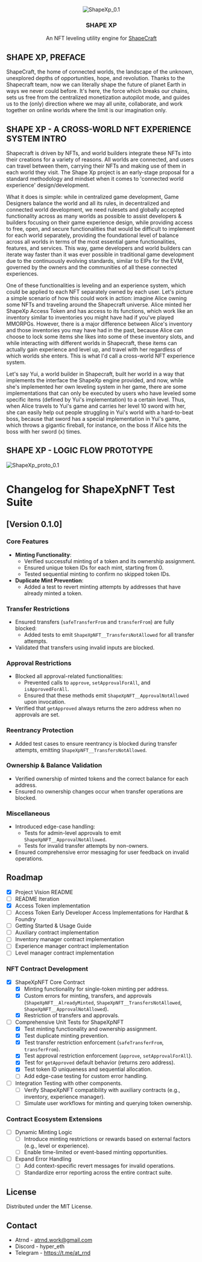 <a id="readme-top"></a>
<!-- PROJECT SHIELDS -->
[foundry-shield]: https://img.shields.io/badge/Foundry-FF4F00?style=for-the-badge&logo=foundry&logoColor=white
[foundry-url]: https://getfoundry.sh/

[solidity-shield]: https://img.shields.io/badge/Solidity-363636?style=for-the-badge&logo=solidity&logoColor=white
[solidity-url]: https://soliditylang.org/

[license-shield]: https://img.shields.io/badge/License-MIT-green?style=for-the-badge
[license-url]: https://opensource.org/licenses/MIT

<!-- PROJECT LOGO -->
<br />
<div align="center">

  ![ShapeXp_0.1](https://github.com/ATrnd/ShapeXp/blob/main/img/ShapeXp_0.1.jpg)
  <h3 align="center">SHAPE XP</h3>
  <p align="center">
    An NFT leveling utility engine for <a href="https://shape.network/shapecraft">ShapeCraft</a>
  </p>

</div>

<!-- SHAPE XP, PREFACE -->
## SHAPE XP, PREFACE

ShapeCraft, the home of connected worlds, the landscape of the unknown, unexplored depths of opportunities, hope, and revolution.
Thanks to the Shapecraft team, now we can literally shape the future of planet Earth in ways we never could before.
It's here, the force which breaks our chains, sets us free from the centralized monetization autopilot mode, and guides us to the
(only) direction where we may all unite, collaborate, and work together on online worlds where the limit is our imagination only.

<!-- SHAPE XP - AN NFT LEVELING UTILITY ENGINE FOR SHAPECRAFT -->
## SHAPE XP - A CROSS-WORLD NFT EXPERIENCE SYSTEM INTRO

Shapecraft is driven by NFTs, and world builders integrate these NFTs into their creations for a variety of reasons.
All worlds are connected, and users can travel between them, carrying their NFTs and making use of them in each world they visit.
The Shape Xp project is an early-stage proposal for a standard methodology and mindset when it comes to 'connected world experience' design/development.

What it does is simple: while in centralized game development, Game Designers balance the world and all its rules, in decentralized and connected world
development, we need rulesets and globally accepted functionality across as many worlds as possible to assist developers & builders
focusing on their game experience design, while providing access to free, open, and secure functionalities that would be difficult to implement for each world separately, providing the foundational level of balance across all worlds in terms of the most essential game functionalities, features, and services. This way, game developers and world builders can iterate way faster than it was ever possible in traditional game development due to the continuously evolving standards, similar to EIPs for the EVM, governed by the owners and the communities of all these connected experiences.

One of these functionalities is leveling and an experience system, which could be applied to each NFT separately owned by each user.
Let's picture a simple scenario of how this could work in action: imagine Alice owning some NFTs and traveling around the Shapecraft universe.
Alice minted her ShapeXp Access Token and has access to its functions, which work like an inventory similar to inventories you might have had if you've played MMORPGs.
However, there is a major difference between Alice's inventory and those inventories you may have had in the past, because Alice can choose to lock some items
she likes into some of these inventory slots, and while interacting with different worlds in Shapecraft, these items can actually gain experience and level up,
and travel with her regardless of which worlds she enters. This is what I'd call a cross-world NFT experience system.

Let's say Yui, a world builder in Shapecraft, built her world in a way that implements the interface the ShapeXp engine provided, and now,
while she's implemented her own leveling system in her game, there are some implementations that can only be executed by users who have
leveled some specific items (defined by Yui's implementation) to a certain level. Thus, when Alice travels to Yui's game and carries her level 10 sword with her,
she can easily help out people struggling in Yui's world with a hard-to-beat boss, because that sword has a special implementation in Yui's game,
which throws a gigantic fireball, for instance, on the boss if Alice hits the boss with her sword (x) times.

## SHAPE XP - LOGIC FLOW PROTOTYPE

![ShapeXp_proto_0.1](https://github.com/ATrnd/ShapeXp/blob/main/img/ShapeXp_proto_0.1.jpg)


# **Changelog for ShapeXpNFT Test Suite**

## **[Version 0.1.0]**

### **Core Features**
- **Minting Functionality**:
  - Verified successful minting of a token and its ownership assignment.
  - Ensured unique token IDs for each mint, starting from 0.
  - Tested sequential minting to confirm no skipped token IDs.
- **Duplicate Mint Prevention**:
  - Added a test to revert minting attempts by addresses that have already minted a token.

### **Transfer Restrictions**
- Ensured transfers (`safeTransferFrom` and `transferFrom`) are fully blocked:
  - Added tests to emit `ShapeXpNFT__TransfersNotAllowed` for all transfer attempts.
- Validated that transfers using invalid inputs are blocked.

### **Approval Restrictions**
- Blocked all approval-related functionalities:
  - Prevented calls to `approve`, `setApprovalForAll`, and `isApprovedForAll`.
  - Ensured that these methods emit `ShapeXpNFT__ApprovalNotAllowed` upon invocation.
- Verified that `getApproved` always returns the zero address when no approvals are set.

### **Reentrancy Protection**
- Added test cases to ensure reentrancy is blocked during transfer attempts, emitting `ShapeXpNFT__TransfersNotAllowed`.

### **Ownership & Balance Validation**
- Verified ownership of minted tokens and the correct balance for each address.
- Ensured no ownership changes occur when transfer operations are blocked.

### **Miscellaneous**
- Introduced edge-case handling:
  - Tests for admin-level approvals to emit `ShapeXpNFT__ApprovalNotAllowed`.
  - Tests for invalid transfer attempts by non-owners.
- Ensured comprehensive error messaging for user feedback on invalid operations.


<!-- ROADMAP -->
## Roadmap

- [x] Project Vision README
- [ ] README Iteration
- [x] Access Token implementation
- [ ] Access Token Early Developer Access Implementations for Hardhat & Foundry
- [ ] Getting Started & Usage Guide
- [ ] Auxiliary contract implementation
- [ ] Inventory manager contract implementation
- [ ] Experience manager contract implementation
- [ ] Level manager contract implementation

### NFT Contract Development
- [x] ShapeXpNFT Core Contract
  - [x] Minting functionality for single-token minting per address.
  - [x] Custom errors for minting, transfers, and approvals (`ShapeXpNFT__AlreadyMinted`, `ShapeXpNFT__TransfersNotAllowed`, `ShapeXpNFT__ApprovalNotAllowed`).
  - [x] Restriction of transfers and approvals.
- [ ] Comprehensive Unit Tests for ShapeXpNFT
  - [x] Test minting functionality and ownership assignment.
  - [x] Test duplicate minting prevention.
  - [x] Test transfer restriction enforcement (`safeTransferFrom`, `transferFrom`).
  - [x] Test approval restriction enforcement (`approve`, `setApprovalForAll`).
  - [x] Test for `getApproved` default behavior (returns zero address).
  - [x] Test token ID uniqueness and sequential allocation.
  - [ ] Add edge-case testing for custom error handling.
- [ ] Integration Testing with other components.
  - [ ] Verify ShapeXpNFT compatibility with auxiliary contracts (e.g., inventory, experience manager).
  - [ ] Simulate user workflows for minting and querying token ownership.

### Contract Ecosystem Extensions
- [ ] Dynamic Minting Logic
  - [ ] Introduce minting restrictions or rewards based on external factors (e.g., level or experience).
  - [ ] Enable time-limited or event-based minting opportunities.
- [ ] Expand Error Handling
  - [ ] Add context-specific revert messages for invalid operations.
  - [ ] Standardize error reporting across the entire contract suite.

<!-- LICENSE -->
## License

Distributed under the MIT License.

<!-- CONTACT -->
## Contact

- Atrnd - atrnd.work@gmail.com
- Discord - hyper_eth
- Telegram - https://t.me/at_rnd
